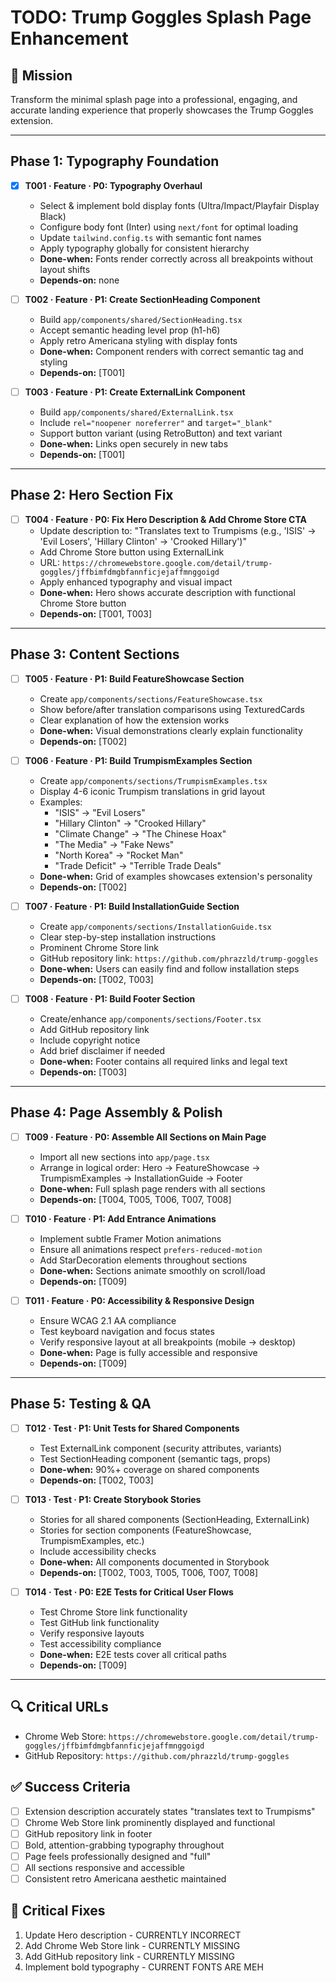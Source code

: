 # TODO: Trump Goggles Splash Page Enhancement

## 🎯 Mission
Transform the minimal splash page into a professional, engaging, and accurate landing experience that properly showcases the Trump Goggles extension.

---

## Phase 1: Typography Foundation

- [x] **T001 · Feature · P0: Typography Overhaul**
    - Select & implement bold display fonts (Ultra/Impact/Playfair Display Black)
    - Configure body font (Inter) using `next/font` for optimal loading
    - Update `tailwind.config.ts` with semantic font names
    - Apply typography globally for consistent hierarchy
    - **Done-when:** Fonts render correctly across all breakpoints without layout shifts
    - **Depends-on:** none

- [ ] **T002 · Feature · P1: Create SectionHeading Component**
    - Build `app/components/shared/SectionHeading.tsx`
    - Accept semantic heading level prop (h1-h6)
    - Apply retro Americana styling with display fonts
    - **Done-when:** Component renders with correct semantic tag and styling
    - **Depends-on:** [T001]

- [ ] **T003 · Feature · P1: Create ExternalLink Component**
    - Build `app/components/shared/ExternalLink.tsx`
    - Include `rel="noopener noreferrer"` and `target="_blank"`
    - Support button variant (using RetroButton) and text variant
    - **Done-when:** Links open securely in new tabs
    - **Depends-on:** [T001]

---

## Phase 2: Hero Section Fix

- [ ] **T004 · Feature · P0: Fix Hero Description & Add Chrome Store CTA**
    - Update description to: "Translates text to Trumpisms (e.g., 'ISIS' → 'Evil Losers', 'Hillary Clinton' → 'Crooked Hillary')"
    - Add Chrome Store button using ExternalLink
    - URL: `https://chromewebstore.google.com/detail/trump-goggles/jffbimfdmgbfannficjejaffmnggoigd`
    - Apply enhanced typography and visual impact
    - **Done-when:** Hero shows accurate description with functional Chrome Store button
    - **Depends-on:** [T001, T003]

---

## Phase 3: Content Sections

- [ ] **T005 · Feature · P1: Build FeatureShowcase Section**
    - Create `app/components/sections/FeatureShowcase.tsx`
    - Show before/after translation comparisons using TexturedCards
    - Clear explanation of how the extension works
    - **Done-when:** Visual demonstrations clearly explain functionality
    - **Depends-on:** [T002]

- [ ] **T006 · Feature · P1: Build TrumpismExamples Section**
    - Create `app/components/sections/TrumpismExamples.tsx`
    - Display 4-6 iconic Trumpism translations in grid layout
    - Examples:
        - "ISIS" → "Evil Losers"
        - "Hillary Clinton" → "Crooked Hillary"
        - "Climate Change" → "The Chinese Hoax"
        - "The Media" → "Fake News"
        - "North Korea" → "Rocket Man"
        - "Trade Deficit" → "Terrible Trade Deals"
    - **Done-when:** Grid of examples showcases extension's personality
    - **Depends-on:** [T002]

- [ ] **T007 · Feature · P1: Build InstallationGuide Section**
    - Create `app/components/sections/InstallationGuide.tsx`
    - Clear step-by-step installation instructions
    - Prominent Chrome Store link
    - GitHub repository link: `https://github.com/phrazzld/trump-goggles`
    - **Done-when:** Users can easily find and follow installation steps
    - **Depends-on:** [T002, T003]

- [ ] **T008 · Feature · P1: Build Footer Section**
    - Create/enhance `app/components/sections/Footer.tsx`
    - Add GitHub repository link
    - Include copyright notice
    - Add brief disclaimer if needed
    - **Done-when:** Footer contains all required links and legal text
    - **Depends-on:** [T003]

---

## Phase 4: Page Assembly & Polish

- [ ] **T009 · Feature · P0: Assemble All Sections on Main Page**
    - Import all new sections into `app/page.tsx`
    - Arrange in logical order: Hero → FeatureShowcase → TrumpismExamples → InstallationGuide → Footer
    - **Done-when:** Full splash page renders with all sections
    - **Depends-on:** [T004, T005, T006, T007, T008]

- [ ] **T010 · Feature · P1: Add Entrance Animations**
    - Implement subtle Framer Motion animations
    - Ensure all animations respect `prefers-reduced-motion`
    - Add StarDecoration elements throughout sections
    - **Done-when:** Sections animate smoothly on scroll/load
    - **Depends-on:** [T009]

- [ ] **T011 · Feature · P0: Accessibility & Responsive Design**
    - Ensure WCAG 2.1 AA compliance
    - Test keyboard navigation and focus states
    - Verify responsive layout at all breakpoints (mobile → desktop)
    - **Done-when:** Page is fully accessible and responsive
    - **Depends-on:** [T009]

---

## Phase 5: Testing & QA

- [ ] **T012 · Test · P1: Unit Tests for Shared Components**
    - Test ExternalLink component (security attributes, variants)
    - Test SectionHeading component (semantic tags, props)
    - **Done-when:** 90%+ coverage on shared components
    - **Depends-on:** [T002, T003]

- [ ] **T013 · Test · P1: Create Storybook Stories**
    - Stories for all shared components (SectionHeading, ExternalLink)
    - Stories for section components (FeatureShowcase, TrumpismExamples, etc.)
    - Include accessibility checks
    - **Done-when:** All components documented in Storybook
    - **Depends-on:** [T002, T003, T005, T006, T007, T008]

- [ ] **T014 · Test · P0: E2E Tests for Critical User Flows**
    - Test Chrome Store link functionality
    - Test GitHub link functionality
    - Verify responsive layouts
    - Test accessibility compliance
    - **Done-when:** E2E tests cover all critical paths
    - **Depends-on:** [T009]

---

## 🔍 Critical URLs
- Chrome Web Store: `https://chromewebstore.google.com/detail/trump-goggles/jffbimfdmgbfannficjejaffmnggoigd`
- GitHub Repository: `https://github.com/phrazzld/trump-goggles`

## ✅ Success Criteria
- [ ] Extension description accurately states "translates text to Trumpisms"
- [ ] Chrome Web Store link prominently displayed and functional
- [ ] GitHub repository link in footer
- [ ] Bold, attention-grabbing typography throughout
- [ ] Page feels professionally designed and "full"
- [ ] All sections responsive and accessible
- [ ] Consistent retro Americana aesthetic maintained

## 🚨 Critical Fixes
1. Update Hero description - CURRENTLY INCORRECT
2. Add Chrome Web Store link - CURRENTLY MISSING
3. Add GitHub repository link - CURRENTLY MISSING
4. Implement bold typography - CURRENT FONTS ARE MEH